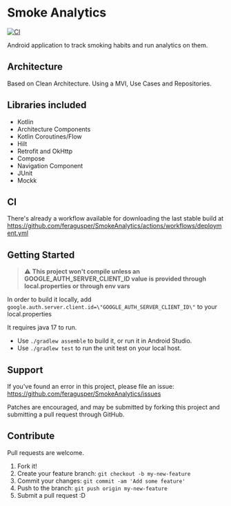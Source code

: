 # Smoke Analytics

[![CI](https://github.com/feragusper/SmokeAnalytics/actions/workflows/deployment_artifact.yml/badge.svg?branch=master)](https://github.com/feragusper/SmokeAnalytics/actions/workflows/deployment.yml)

Android application to track smoking habits and run analytics on them.

Architecture
------------
Based on Clean Architecture. Using a MVI, Use Cases and Repositories.

Libraries included
-----------------

- Kotlin
- Architecture Components
- Kotlin Coroutines/Flow
- Hilt
- Retrofit and OkHttp
- Compose
- Navigation Component
- JUnit
- Mockk

CI
--
There's already a workflow available for downloading the last stable build at https://github.com/feragusper/SmokeAnalytics/actions/workflows/deployment.yml

Getting Started
---------------

> :warning: **This project won't compile unless an GOOGLE_AUTH_SERVER_CLIENT_ID value is provided through local.properties or through env vars**

In order to build it locally, add `google.auth.server.client.id=\"GOOGLE_AUTH_SERVER_CLIENT_ID\"` to your local.properties

It requires java 17 to run.

- Use `./gradlew assemble` to build it, or run it in Android Studio.
- Use `./gradlew test` to run the unit test on your local host.

Support
-------
If you've found an error in this project, please file an issue: https://github.com/feragusper/SmokeAnalytics/issues

Patches are encouraged, and may be submitted by forking this project and submitting a pull request through GitHub.

Contribute
----------
Pull requests are welcome.

1. Fork it!
2. Create your feature branch: `git checkout -b my-new-feature`
3. Commit your changes: `git commit -am 'Add some feature'`
4. Push to the branch: `git push origin my-new-feature`
5. Submit a pull request :D
